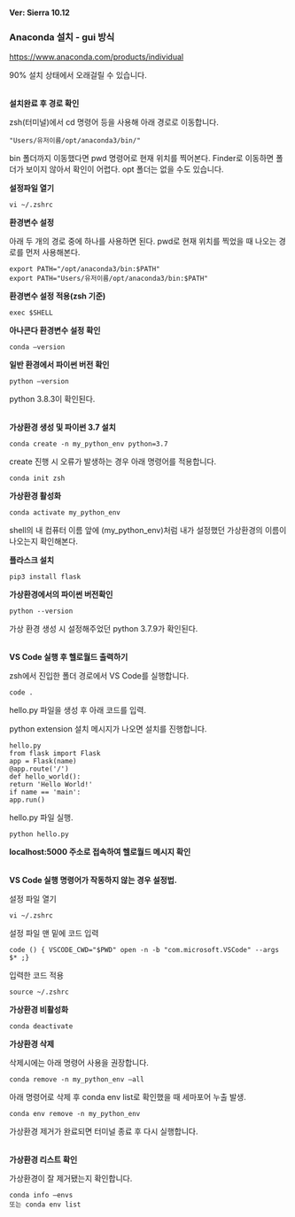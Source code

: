 #### Ver: Sierra 10.12 

### Anaconda 설치 - gui 방식
https://www.anaconda.com/products/individual

90% 설치 상태에서 오래걸릴 수 있습니다.<br/><br/>

**설치완료 후 경로 확인**

zsh(터미널)에서 cd 명령어 등을 사용해 아래 경로로 이동합니다.

    "Users/유저이름/opt/anaconda3/bin/"

bin 폴더까지 이동했다면 pwd 명령어로 현재 위치를 찍어본다.
Finder로 이동하면 폴더가 보이지 않아서 확인이 어렵다.
opt 폴더는 없을 수도 있습니다.

**설정파일 열기**

    vi ~/.zshrc

**환경변수 설정**

아래 두 개의 경로 중에 하나를 사용하면 된다.
pwd로 현재 위치를 찍었을 때 나오는 경로를 먼저 사용해본다.

    export PATH="/opt/anaconda3/bin:$PATH" 
    export PATH="Users/유저이름/opt/anaconda3/bin:$PATH"

**환경변수 설정 적용(zsh 기준)**
    
    exec $SHELL

**아나콘다 환경변수 설정 확인**
    
    conda —version


**일반 환경에서 파이썬 버전 확인**

    python —version
python 3.8.3이 확인된다.<br/><br/>


**가상환경 생성 및 파이썬 3.7 설치**

    conda create -n my_python_env python=3.7

create 진행 시 오류가 발생하는 경우 아래 명령어를 적용합니다.

    conda init zsh

**가상환경 활성화**

    conda activate my_python_env

shell의 내 컴퓨터 이름 앞에 (my_python_env)처럼
내가 설정했던 가상환경의 이름이 나오는지 확인해본다.

**플라스크 설치**

    pip3 install flask

**가상환경에서의 파이썬 버전확인**

    python --version
가상 환경 생성 시 설정해주었던 python 3.7.9가 확인된다.<br/><br/>

**VS Code 실행 후 헬로월드 출력하기**

zsh에서 진입한 폴더 경로에서 VS Code를 실행합니다.

    code .


hello.py 파일을 생성 후 아래 코드를 입력.

python extension 설치 메시지가 나오면 설치를 진행합니다.
```
hello.py
from flask import Flask
app = Flask(name)
@app.route('/')
def hello_world():
return 'Hello World!'
if name == 'main':
app.run()
```
hello.py 파일 실행.

    python hello.py

**localhost:5000 주소로 접속하여 헬로월드 메시지 확인**
<br/><br/>

**VS Code 실행 명령어가 작동하지 않는 경우 설정법.**

설정 파일 열기

    vi ~/.zshrc

설정 파일 맨 밑에 코드 입력

    code () { VSCODE_CWD="$PWD" open -n -b "com.microsoft.VSCode" --args $* ;}

입력한 코드 적용

    source ~/.zshrc


**가상환경 비활성화**

    conda deactivate

**가상환경 삭제**

삭제시에는 아래 명령어 사용을 권장합니다.

    conda remove -n my_python_env —all

아래 명령어로 삭제 후 conda env list로 확인했을 때 세마포어 누출 발생.

    conda env remove -n my_python_env

가상환경 제거가 완료되면 터미널 종료 후 다시 실행합니다.
<br/><br/>

**가상환경 리스트 확인**

가상환경이 잘 제거됐는지 확인합니다.

    conda info —envs
    또는 conda env list